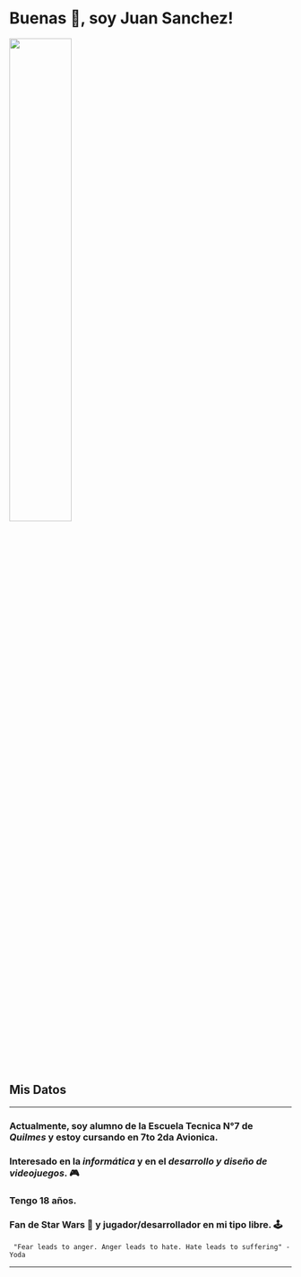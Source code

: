 # Buenas :wave:, soy Juan Sanchez!
<img align="center" width= "47%" src="https://github-readme-stats.vercel.app/api/top-langs/?username=JuanSaz&theme=jolly&layout=compact&&lang_count=6"/>

## Mis Datos
---
### Actualmente, soy alumno de la **Escuela Tecnica N°7** de *Quilmes* y estoy cursando en 7to 2da Avionica.
### Interesado en la *informática* y en el *desarrollo y diseño de videojuegos*. 🎮
### Tengo 18 años. <br>
### Fan de Star Wars 🌠 y jugador/desarrollador en mi tipo libre. 🕹️  ‎ 
```
 "Fear leads to anger. Anger leads to hate. Hate leads to suffering" - Yoda
 ```
 ---
